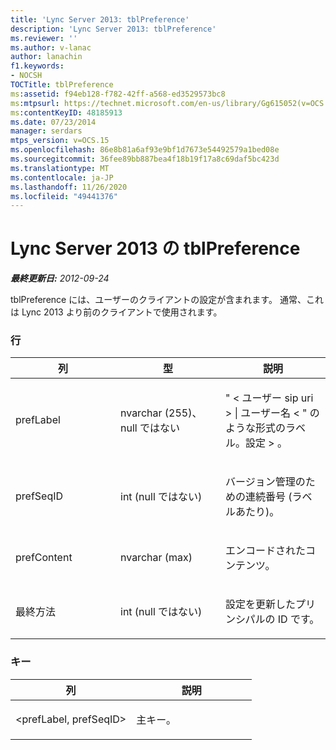 ```yaml
---
title: 'Lync Server 2013: tblPreference'
description: 'Lync Server 2013: tblPreference'
ms.reviewer: ''
ms.author: v-lanac
author: lanachin
f1.keywords:
- NOCSH
TOCTitle: tblPreference
ms:assetid: f94eb128-f782-42ff-a568-ed3529573bc8
ms:mtpsurl: https://technet.microsoft.com/en-us/library/Gg615052(v=OCS.15)
ms:contentKeyID: 48185913
ms.date: 07/23/2014
manager: serdars
mtps_version: v=OCS.15
ms.openlocfilehash: 86e8b81a6af93e9bf1d7673e54492579a1bed08e
ms.sourcegitcommit: 36fee89bb887bea4f18b19f17a8c69daf5bc423d
ms.translationtype: MT
ms.contentlocale: ja-JP
ms.lasthandoff: 11/26/2020
ms.locfileid: "49441376"
---
```

# <a name="tblpreference-in-lync-server-2013"></a>Lync Server 2013 の tblPreference

<div data-xmlns="http://www.w3.org/1999/xhtml">

<div class="topic" data-xmlns="http://www.w3.org/1999/xhtml" data-msxsl="urn:schemas-microsoft-com:xslt" data-cs="https://msdn.microsoft.com/">

<div data-asp="https://msdn2.microsoft.com/asp">



</div>

<div id="mainSection">

<div id="mainBody">

<span> </span>

_**最終更新日:** 2012-09-24_

tblPreference には、ユーザーのクライアントの設定が含まれます。 通常、これは Lync 2013 より前のクライアントで使用されます。

### <a name="columns"></a>行

<table>
<colgroup>
<col style="width: 33%" />
<col style="width: 33%" />
<col style="width: 33%" />
</colgroup>
<thead>
<tr class="header">
<th>列</th>
<th>型</th>
<th>説明</th>
</tr>
</thead>
<tbody>
<tr class="odd">
<td><p>prefLabel</p></td>
<td><p>nvarchar (255)、null ではない</p></td>
<td><p>" &lt; ユーザー sip uri &gt; | ユーザー名 &lt; " のような形式のラベル。設定 &gt; 。</p></td>
</tr>
<tr class="even">
<td><p>prefSeqID</p></td>
<td><p>int (null ではない)</p></td>
<td><p>バージョン管理のための連続番号 (ラベルあたり)。</p></td>
</tr>
<tr class="odd">
<td><p>prefContent</p></td>
<td><p>nvarchar (max)</p></td>
<td><p>エンコードされたコンテンツ。</p></td>
</tr>
<tr class="even">
<td><p>最終方法</p></td>
<td><p>int (null ではない)</p></td>
<td><p>設定を更新したプリンシパルの ID です。</p></td>
</tr>
</tbody>
</table>


### <a name="key"></a>キー

<table>
<colgroup>
<col style="width: 50%" />
<col style="width: 50%" />
</colgroup>
<thead>
<tr class="header">
<th>列</th>
<th>説明</th>
</tr>
</thead>
<tbody>
<tr class="odd">
<td><p>&lt;prefLabel, prefSeqID&gt;</p></td>
<td><p>主キー。</p></td>
</tr>
</tbody>
</table>


</div>

<span> </span>

</div>

</div>

</div>

